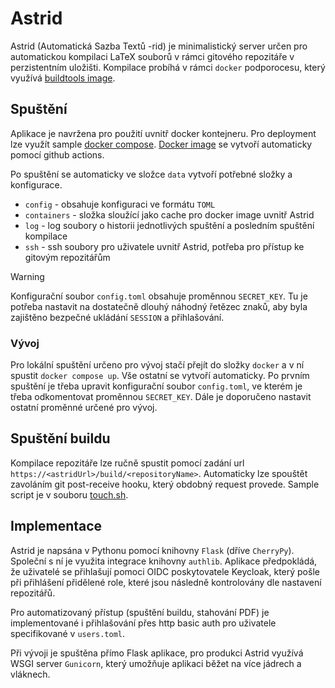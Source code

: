 # Astrid
Astrid (Automatická Sazba Textů -rid) je minimalistický server určen pro
automatickou kompilaci LaTeX souborů v rámci gitového repozitáře v
perzistentním uložišti. Kompilace probíhá v rámci `docker` podporocesu, který
využívá [buildtools image](https://github.com/fykosak/docker-buildtools).

## Spuštění
Aplikace je navržena pro použití uvnitř docker kontejneru. Pro deployment lze
využít sample [docker compose](docker/docker-compose.prod.yml). [Docker
image](https://github.com/fykosak/astrid/pkgs/container/astrid) se vytvoří
automaticky pomocí github actions.

Po spuštění se automaticky ve složce `data` vytvoří potřebné složky
a konfigurace.
- `config` - obsahuje konfiguraci ve formátu `TOML`
- `containers` - složka sloužící jako cache pro docker image uvnitř Astrid
- `log` - log soubory o historii jednotlivých spuštění a posledním spuštění kompilace
- `ssh` - ssh soubory pro uživatele uvnitř Astrid, potřeba pro přístup ke gitovým repozitářům

> [!WARNING]
> Konfigurační soubor `config.toml` obsahuje proměnnou `SECRET_KEY`. Tu je
> potřeba nastavit na dostatečně dlouhý náhodný řetězec znaků, aby byla zajištěno
> bezpečné ukládání `SESSION` a přihlašování.

### Vývoj
Pro lokální spuštění určeno pro vývoj stačí přejít do složky `docker` a v ní
spustit `docker compose up`. Vše ostatní se vytvoří automaticky. Po prvním
spuštění je třeba upravit konfigurační soubor `config.toml`, ve kterém je třeba
odkomentovat proměnnou `SECRET_KEY`. Dále je doporučeno nastavit ostatní
proměnné určené pro vývoj.

## Spuštění buildu
Kompilace repozitáře lze ručně spustit pomocí zadání url
`https://<astridUrl>/build/<repositoryName>`. Automaticky lze spouštět
zavoláním git post-receive hooku, který obdobný request provede.
Sample script je v souboru [touch.sh](touch.sh).

## Implementace
Astrid je napsána v Pythonu pomocí knihovny `Flask` (dříve `CherryPy`).
Společní s ní je využita integrace knihovny `authlib`. Aplikace předpokládá, že
uživatelé se přihlašují pomoci OIDC poskytovatele Keycloak, který pošle při
přihlášení přidělené role, které jsou následně kontrolovány dle nastavení
repozitářů.

Pro automatizovaný přístup (spuštění buildu, stahování PDF) je implementované
i přihlašování přes http basic auth pro uživatele specifikované v `users.toml`.

Při vývoji je spuštěna přímo Flask aplikace, pro produkci Astrid využívá WSGI
server `Gunicorn`, který umožňuje aplikaci běžet na více jádrech a vláknech.
